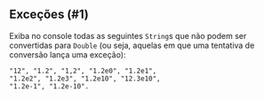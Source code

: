 ## Exceções (#1)

Exiba no console todas as seguintes `String`s que não podem ser convertidas para `Double` (ou seja, aquelas em que uma tentativa de conversão lança uma exceção):

```text
"12", "1.2", "1,2", "1.2e0", "1.2e1",
"1.2e2", "1.2e3", "1.2e10", "12.3e10",
"1.2e-1", "1.2e-10".
```